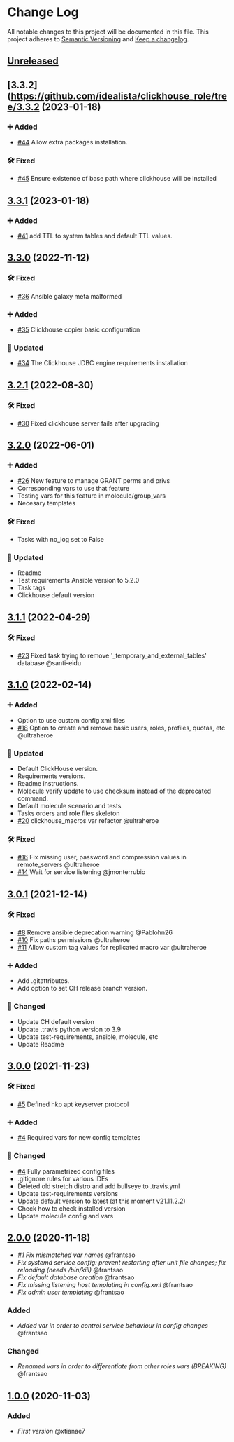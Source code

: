 # Change Log

All notable changes to this project will be documented in this file.
This project adheres to [Semantic Versioning](http://semver.org/) and [Keep a changelog](https://github.com/olivierlacan/keep-a-changelog).

## [Unreleased](https://github.com/idealista/clickhouse_role/tree/develop)

## [3.3.2](https://github.com/idealista/clickhouse_role/tree/3.3.2 (2023-01-18)

### :heavy_plus_sign: Added

- [#44](https://github.com/idealista/clickhouse_role/issues/44) Allow extra packages installation.

### :hammer_and_wrench: Fixed

- [#45](https://github.com/idealista/clickhouse_role/issues/45) Ensure existence of base path where clickhouse will be installed

## [3.3.1](https://github.com/idealista/clickhouse_role/tree/3.3.1) (2023-01-18)

### :heavy_plus_sign: Added

- [#41](https://github.com/idealista/clickhouse_role/issues/41) add TTL to system tables and default TTL values.

## [3.3.0](https://github.com/idealista/clickhouse_role/tree/3.3.0) (2022-11-12)

### :hammer_and_wrench: Fixed

- [#36](https://github.com/idealista/clickhouse_role/issues/36) Ansible galaxy meta malformed

### :heavy_plus_sign: Added

- [#35](https://github.com/idealista/clickhouse_role/issues/35) Clickhouse copier basic configuration 

### :repeat: Updated

- [#34](https://github.com/idealista/clickhouse_role/issues/34) The Clickhouse JDBC engine requirements installation

## [3.2.1](https://github.com/idealista/clickhouse_role/tree/3.2.1) (2022-08-30)

### :hammer_and_wrench: Fixed

- [#30](https://github.com/idealista/clickhouse_role/issues/30) Fixed clickhouse server fails after upgrading

## [3.2.0](https://github.com/idealista/clickhouse_role/tree/3.2.0) (2022-06-01)

### :heavy_plus_sign: Added

- [#26](https://github.com/idealista/clickhouse_role/issues/26) New feature to manage GRANT perms and privs
- Corresponding vars to use that feature
- Testing vars for this feature in molecule/group_vars
- Necesary templates

### :hammer_and_wrench: Fixed

- Tasks with no_log set to False

### :repeat: Updated

- Readme
- Test requirements Ansible version to 5.2.0
- Task tags
- Clickhouse default version

## [3.1.1](https://github.com/idealista/clickhouse_role/tree/3.1.1) (2022-04-29)

### :hammer_and_wrench: Fixed

- [#23](https://github.com/idealista/clickhouse_role/issues/23) Fixed task trying to remove '_temporary_and_external_tables' database @santi-eidu

## [3.1.0](https://github.com/idealista/clickhouse_role/tree/3.1.0) (2022-02-14)

### :heavy_plus_sign: Added

- Option to use custom config xml files
- [#18](https://github.com/idealista/clickhouse_role/issues/18) Option to create and remove basic users, roles, profiles, quotas, etc @ultraheroe

### :repeat: Updated

- Default ClickHouse version.
- Requirements versions.
- Readme instructions.
- Molecule verify update to use checksum instead of the deprecated command.
- Default molecule scenario and tests
- Tasks orders and role files skeleton
- [#20](https://github.com/idealista/clickhouse_role/issues/20) clickhouse_macros var refactor @ultraheroe

### :hammer_and_wrench: Fixed

- [#16](https://github.com/idealista/clickhouse_role/issues/16) Fix missing user, password and compression values in remote_servers @ultraheroe
- [#14](https://github.com/idealista/clickhouse_role/issues/14) Wait for service listening @jmonterrubio

## [3.0.1](https://github.com/idealista/clickhouse_role/tree/3.0.1) (2021-12-14)

### :hammer_and_wrench: Fixed

- [#8](https://github.com/idealista/clickhouse_role/issues/8) Remove ansible deprecation warning @Pablohn26
- [#10](https://github.com/idealista/clickhouse_role/issues/10) Fix paths permissions @ultraheroe
- [#11](https://github.com/idealista/clickhouse_role/issues/10) Allow custom tag values for replicated macro var @ultraheroe

### :heavy_plus_sign: Added

- Add .gitattributes.
- Add option to set CH release branch version.

### :repeat: Changed

- Update CH default version
- Update .travis python version to 3.9
- Update test-requirements, ansible, molecule, etc
- Update Readme

## [3.0.0](https://github.com/idealista/clickhouse_role/tree/3.0.0) (2021-11-23)

### :hammer_and_wrench: Fixed

- [#5](https://github.com/idealista/clickhouse_role/issues/5) Defined hkp apt keyserver protocol

### :heavy_plus_sign: Added

- [#4](https://github.com/idealista/clickhouse_role/issues/4) Required vars for new config templates

### :repeat: Changed

- [#4](https://github.com/idealista/clickhouse_role/issues/4) Fully parametrized config files
- .gitignore rules for various IDEs
- Deleted old stretch distro and add bullseye to .travis.yml
- Update test-requirements versions
- Update default version to latest (at this moment v21.11.2.2)
- Check how to check installed version
- Update molecule config and vars

## [2.0.0](https://github.com/idealista/clickhouse_role/tree/2.0.0) (2020-11-18)

- *[#1](https://github.com/idealista/clickhouse_role/issues/1) Fix mismatched var names* @frantsao
- *Fix systemd service config: prevent restarting after unit file changes; fix reloading (needs /bin/kill)* @frantsao
- *Fix default database creation* @frantsao
- *Fix missing listening host templating in config.xml* @frantsao
- *Fix admin user templating* @frantsao

### Added

- *Added var in order to control service behaviour in config changes* @frantsao

### Changed

- *Renamed vars in order to differentiate from other roles vars (BREAKING)* @frantsao

## [1.0.0](https://github.com/idealista/clickhouse_role/tree/1.0.0) (2020-11-03)

### Added

- *First version* @xtianae7

